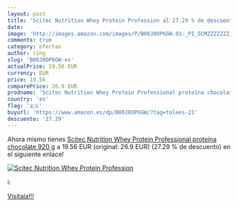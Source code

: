 ```yaml
---
layout: post
title: 'Scitec Nutrition Whey Protein Profession al 27.29 % de descuento'
date: 
image: 'http://images.amazon.com/images/P/B00J8OP6GW.01._PI_SCMZZZZZZZ_._SL200_.jpg'
comments: true
category: ofertas
author: ring
slug: 'B00J8OP6GW-es'
actualPrice: 19.56 EUR
currency: EUR
price: 19.56
comparePrice: 26.9 EUR
prodname: 'Scitec Nutrition Whey Protein Professional proteína chocolate 920 g'
country: 'es'
flag: '🇪🇸'
buyurl: 'https://www.amazon.es/dp/B00J8OP6GW/?tag=tolees-21'
descuento: '27.29'
---
```


Ahora mismo tienes [Scitec Nutrition Whey Protein Professional proteína chocolate 920 g](https://www.amazon.es/dp/B00J8OP6GW/?tag=tolees-21) a 19.56 EUR (original: 26.9 EUR) (27.29 %  de descuento) en el siguiente enlace!

[![Scitec Nutrition Whey Protein Profession](http://images.amazon.com/images/P/B00J8OP6GW.01._PI_SCMZZZZZZZ_._SL200_.jpg)](https://www.amazon.es/dp/B00J8OP6GW/?tag=tolees-21)

ℹ️:


[Visítala!!!](https://www.amazon.es/dp/B00J8OP6GW/?tag=tolees-21)
